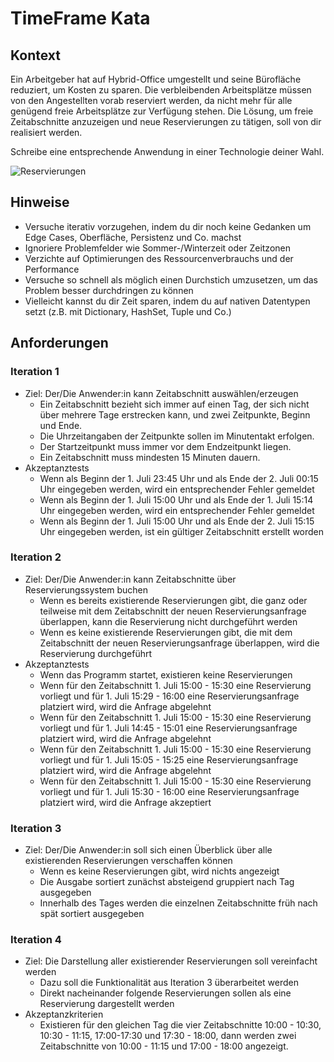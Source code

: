 # TimeFrame Kata
## Kontext
Ein Arbeitgeber hat auf Hybrid-Office umgestellt und seine Bürofläche reduziert, um Kosten zu sparen. Die verbleibenden Arbeitsplätze müssen von den Angestellten vorab reserviert werden, da nicht mehr für alle genügend freie Arbeitsplätze zur Verfügung stehen. Die Lösung, um freie Zeitabschnitte anzuzeigen und neue Reservierungen zu tätigen, soll von dir realisiert werden.

Schreibe eine entsprechende Anwendung in einer Technologie deiner Wahl.

![Reservierungen](https://github.com/co-IT/bewirb-dich/blob/main/src/Katas/TimeFrameKata/assets/overview.png)

## Hinweise
- Versuche iterativ vorzugehen, indem du dir noch keine Gedanken um Edge Cases, Oberfläche, Persistenz und Co. machst
- Ignoriere Problemfelder wie Sommer-/Winterzeit oder Zeitzonen
- Verzichte auf Optimierungen des Ressourcenverbrauchs und der Performance
- Versuche so schnell als möglich einen Durchstich umzusetzen, um das Problem besser durchdringen zu können
- Vielleicht kannst du dir Zeit sparen, indem du auf nativen Datentypen setzt (z.B. mit Dictionary, HashSet, Tuple und Co.)

## Anforderungen
### Iteration 1
- Ziel: Der/Die Anwender:in kann Zeitabschnitt auswählen/erzeugen 
  - Ein Zeitabschnitt bezieht sich immer auf einen Tag, der sich nicht über mehrere Tage erstrecken kann, und zwei Zeitpunkte, Beginn und Ende.
  - Die Uhrzeitangaben der Zeitpunkte sollen im Minutentakt erfolgen.
  - Der Startzeitpunkt muss immer vor dem Endzeitpunkt liegen.
  - Ein Zeitabschnitt muss mindesten 15 Minuten dauern.
- Akzeptanztests
  - Wenn als Beginn der 1. Juli 23:45 Uhr und als Ende der 2. Juli 00:15 Uhr eingegeben werden, wird ein entsprechender Fehler gemeldet
  - Wenn als Beginn der 1. Juli 15:00 Uhr und als Ende der 1. Juli 15:14 Uhr eingegeben werden, wird ein entsprechender Fehler gemeldet
  - Wenn als Beginn der 1. Juli 15:00 Uhr und als Ende der 2. Juli 15:15 Uhr eingegeben werden, ist ein gültiger Zeitabschnitt erstellt worden

### Iteration 2
- Ziel: Der/Die Anwender:in kann Zeitabschnitte über Reservierungssystem buchen
  - Wenn es bereits existierende Reservierungen gibt, die ganz oder teilweise mit dem Zeitabschnitt der neuen Reservierungsanfrage überlappen, kann die Reservierung nicht durchgeführt werden
  - Wenn es keine existierende Reservierungen gibt, die mit dem Zeitabschnitt der neuen Reservierungsanfrage überlappen, wird die Reservierung durchgeführt
- Akzeptanztests
  - Wenn das Programm startet, existieren keine Reservierungen
  - Wenn für den Zeitabschnitt 1. Juli 15:00 - 15:30 eine Reservierung vorliegt und für 1. Juli 15:29 - 16:00 eine Reservierungsanfrage platziert wird, wird die Anfrage abgelehnt
  - Wenn für den Zeitabschnitt 1. Juli 15:00 - 15:30 eine Reservierung vorliegt und für 1. Juli 14:45 - 15:01 eine Reservierungsanfrage platziert wird, wird die Anfrage abgelehnt
  - Wenn für den Zeitabschnitt 1. Juli 15:00 - 15:30 eine Reservierung vorliegt und für 1. Juli 15:05 - 15:25 eine Reservierungsanfrage platziert wird, wird die Anfrage abgelehnt
  - Wenn für den Zeitabschnitt 1. Juli 15:00 - 15:30 eine Reservierung vorliegt und für 1. Juli 15:30 - 16:00 eine Reservierungsanfrage platziert wird, wird die Anfrage akzeptiert

### Iteration 3
- Ziel: Der/Die Anwender:in soll sich einen Überblick über alle existierenden Reservierungen verschaffen können
  - Wenn es keine Reservierungen gibt, wird nichts angezeigt
  - Die Ausgabe sortiert zunächst absteigend gruppiert nach Tag ausgegeben
  - Innerhalb des Tages werden die einzelnen Zeitabschnitte früh nach spät sortiert ausgegeben

### Iteration 4
- Ziel: Die Darstellung aller existierender Reservierungen soll vereinfacht werden
  - Dazu soll die Funktionalität aus Iteration 3 überarbeitet werden
  - Direkt nacheinander folgende Reservierungen sollen als eine Reservierung dargestellt werden
- Akzeptanzkriterien
  - Existieren für den gleichen Tag die vier Zeitabschnitte 10:00 - 10:30, 10:30 - 11:15, 17:00-17:30 und 17:30 - 18:00, dann werden zwei Zeitabschnitte von 10:00 - 11:15 und 17:00 - 18:00 angezeigt.
